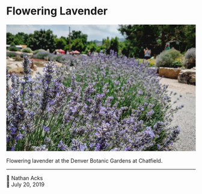 # Flowering Lavender

![A row of flowering lavender](assets/c348b63721ffd47a10ce35d077fe6cc3.webp)

Flowering lavender at the Denver Botanic Gardens at Chatfield.

- - - -

👤 Nathan Acks  
📅 July 20, 2019
